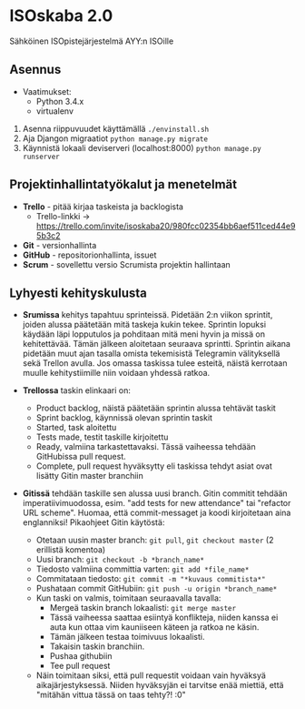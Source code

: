 # ISOskaba 2.0
Sähköinen ISOpistejärjestelmä AYY:n ISOille

## Asennus

- Vaatimukset: 
  * Python 3.4.x
  * virtualenv
1. Asenna riippuvuudet käyttämällä `./envinstall.sh`
2. Aja Djangon migraatiot `python manage.py migrate`
3. Käynnistä lokaali deviserveri (localhost:8000) `python manage.py runserver`

## Projektinhallintatyökalut ja menetelmät

- **Trello** - pitää kirjaa taskeista ja backlogista
  * Trello-linkki -> https://trello.com/invite/isoskaba20/980fcc02354bb6aef511ced44e95b3c2 
- **Git** - versionhallinta
- **GitHub** - repositorionhallinta, issuet
- **Scrum** - sovellettu versio Scrumista projektin hallintaan

## Lyhyesti kehityskulusta

- **Srumissa** kehitys tapahtuu sprinteissä. Pidetään 2:n viikon sprintit, joiden alussa päätetään mitä taskeja kukin tekee. Sprintin lopuksi käydään läpi lopputulos ja pohditaan mitä meni hyvin ja missä on kehitettävää. Tämän jälkeen aloitetaan seuraava sprintti. Sprintin aikana pidetään muut ajan tasalla omista tekemisistä Telegramin välityksellä sekä Trellon avulla. Jos omassa taskissa tulee esteitä, näistä kerrotaan muulle kehitystiimille niin voidaan yhdessä ratkoa. 
- **Trellossa** taskin elinkaari on:
  * Product backlog, näistä päätetään sprintin alussa tehtävät taskit
  * Sprint backlog, käynnissä olevan sprintin taskit
  * Started, task aloitettu
  * Tests made, testit taskille kirjoitettu
  * Ready, valmiina tarkastettavaksi. Tässä vaiheessa tehdään GitHubissa pull request.
  * Complete, pull request hyväksytty eli taskissa tehdyt asiat ovat lisätty Gitin master branchiin
  
- **Gitissä** tehdään taskille sen alussa uusi branch. Gitin commitit tehdään imperatiivimuodossa, esim. "add tests for new attendance" tai "refactor URL scheme". Huomaa, että commit-messaget ja koodi kirjoitetaan aina englanniksi! Pikaohjeet Gitin käytöstä:
  * Otetaan uusin master branch: `git pull`, `git checkout master` (2 erillistä komentoa)
  * Uusi branch: `git checkout -b *branch_name*`
  * Tiedosto valmiina committia varten: `git add *file_name*`
  * Commitataan tiedosto: `git commit -m "*kuvaus commitista*"`
  * Pushataan commit GitHubiin: `git push -u origin *branch_name*` 
  * Kun taski on valmis, toimitaan seuraavalla tavalla:
    * Mergeä taskin branch lokaalisti: `git merge master`
    * Tässä vaiheessa saattaa esiintyä konflikteja, niiden kanssa ei auta kun ottaa vim kauniiseen käteen ja ratkoa ne käsin.
    * Tämän jälkeen testaa toimivuus lokaalisti.
    * Takaisin taskin branchiin.
    * Pushaa githubiin
    * Tee pull request
  * Näin toimitaan siksi, että pull requestit voidaan vain hyväksyä aikajärjestyksessä. Niiden hyväksyjän ei tarvitse enää miettiä, että "mitähän vittua tässä on taas tehty?! :0" 
  
